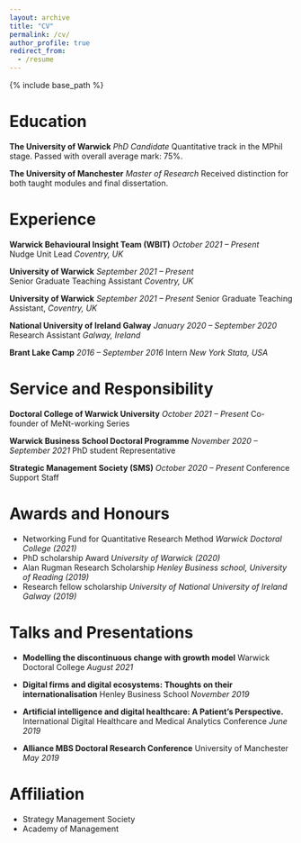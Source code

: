 ```yaml
---
layout: archive
title: "CV"
permalink: /cv/
author_profile: true
redirect_from:
  - /resume
---
```


{% include base_path %}

# Education
**The University of Warwick** *PhD Candidate* 
 Quantitative track in the MPhil stage. Passed with overall average mark: 75%. 

**The University of Manchester** *Master of Research*
 Received distinction for both taught modules and final dissertation.

# Experience

**Warwick Behavioural Insight Team (WBIT)** *October 2021 – Present*  
Nudge Unit Lead *Coventry, UK*

**University of Warwick** *September 2021 – Present*  
Senior Graduate Teaching Assistant *Coventry, UK*

**University of Warwick** *September 2021 – Present* 
Senior Graduate Teaching Assistant, *Coventry, UK*

**National University of Ireland Galway** *January 2020 – September 2020*
Research Assistant *Galway, Ireland*

**Brant Lake Camp** *2016 – September 2016*
Intern *New York Stata, USA*

# Service and Responsibility

**Doctoral College of Warwick University** *October 2021 – Present* 
Co-founder of MeNt-working Series 

**Warwick Business School Doctoral Programme** *November 2020 – September 2021*
PhD student Representative

**Strategic Management Society (SMS)** *October 2020 – Present*
Conference Support Staff

# Awards and Honours 
 
* Networking Fund for Quantitative Research Method *Warwick Doctoral College (2021)*
* PhD scholarship Award *University of Warwick (2020)*
* Alan Rugman Research Scholarship *Henley Business school, University of Reading (2019)*
* Research fellow scholarship *University of National University of Ireland Galway (2019)*

# Talks and Presentations

* **Modelling the discontinuous change with growth model**
Warwick Doctoral College *August 2021*

* **Digital firms and digital ecosystems: Thoughts on their internationalisation**
Henley Business School *November 2019*

* **Artificial intelligence and digital healthcare: A Patient’s Perspective.**
International Digital Healthcare and Medical Analytics Conference *June 2019*

* **Alliance MBS Doctoral Research Conference**
University of Manchester *May 2019*

# Affiliation 
* Strategy Management Society 
* Academy of Management  


